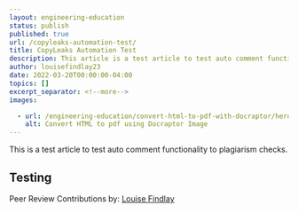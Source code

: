 ```yaml
---
layout: engineering-education
status: publish
published: true
url: /copyleaks-automation-test/
title: CopyLeaks Automation Test
description: This article is a test article to test auto comment functionality to plagiarism checks.
author: louisefindlay23
date: 2022-03-20T00:00:00-04:00
topics: []
excerpt_separator: <!--more-->
images:

  - url: /engineering-education/convert-html-to-pdf-with-docraptor/hero.jpg 
    alt: Convert HTML to pdf using Docraptor Image
---
```

This is a test article to test auto comment functionality to plagiarism checks.
<!--more-->
Testing
---
Peer Review Contributions by: [Louise Findlay](/engineering-education/authors/louise-findlay/)
